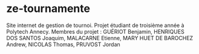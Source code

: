 # ze-tournamente
Site internet de gestion de tournoi. Projet étudiant de troisième année à Polytech Annecy. Membres du projet : GUÉRIOT Benjamin, HENRIQUES DOS SANTOS Joaquim, MALACARNE Etienne, MARY HUET DE BAROCHEZ Andrew, NICOLAS Thomas, PRUVOST Jordan 
